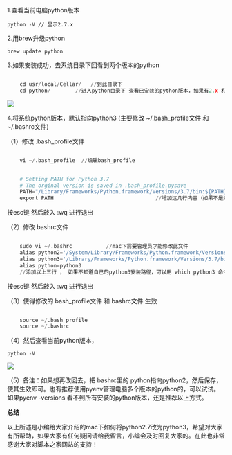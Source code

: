 1.查看当前电脑python版本

` python -V // 显示2.7.x `  

2.用brew升级python

` brew update python `  

3.如果安装成功，去系统目录下回看到两个版本的python

```python

    cd usr/local/Cellar/   //到此目录下
    cd python/        //进入python目录下 查看已安装的python版本，如果有2.x 和 3.x说明安装成功
```

![](https://img.jbzj.com/file_images/article/201807/201807131103407.jpg)

4.将系统python版本，默认指向python3 (主要修改 ~/.bash_profile文件 和 ~/.bashrc文件)

（1）修改 .bash_profile文件

```python

    vi ~/.bash_profile  //编辑bash_profile
```

```python

    # Setting PATH for Python 3.7
    # The orginal version is saved in .bash_profile.pysave
    PATH="/Library/Frameworks/Python.framework/Versions/3.7/bin:${PATH}"
    export PATH                                 //增加这几行内容（如果不是通过brew,而是通过官网下载安装，这里会默认已经添加了，就退出不用修改了）
```

按esc键 然后敲入 :wq 进行退出

（2）修改 bashrc文件

```python

    sudo vi ~/.bashrc           //mac下需要管理员才能修改此文件  
    alias python2='/System/Library/Frameworks/Python.framework/Versions/2.7/bin/python2.7'
    alias python3='/Library/Frameworks/Python.framework/Versions/3.7/bin/python3.7'
    alias python=python3
    //添加以上三行 ， 如果不知道自己的python3安装路径，可以用 which python3 命令进行查看路径
```

按esc键 然后敲入 :wq 进行退出

（3）使得修改的 bash_profile文件 和 bashrc文件 生效

```python

    source ~/.bash_profile
    source ~/.bashrc
```

（4）然后查看当前python版本，

` python -V `  

![](https://img.jbzj.com/file_images/article/201807/201807131103418.png)

（5）备注：如果想再改回去，把 bashrc里的
python指向python2，然后保存，使其生效即可。也有推荐使用pyenv管理电脑多个版本的python的，可以试试。如果pyenv -versions
看不到所有安装的python版本，还是推荐以上方式。

**总结**

以上所述是小编给大家介绍的mac下如何将python2.7改为python3，希望对大家有所帮助，如果大家有任何疑问请给我留言，小编会及时回复大家的。在此也非常感谢大家对脚本之家网站的支持！


